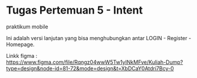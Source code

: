 # Tugas Pertemuan 5 - Intent
praktikum mobile

Ini adalah versi lanjutan yang bisa menghubungkan antar LOGIN - Register - Homepage.

Linkk figma :
https://www.figma.com/file/Rqngz04wwW5Tw1yINkMFve/Kuliah-Dump?type=design&node-id=81-72&mode=design&t=XbDCaY0Atdri7Bcy-0

